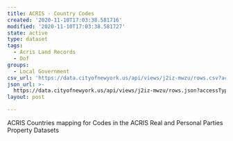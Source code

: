 ```yaml
---
title: ACRIS - Country Codes
created: '2020-11-10T17:03:38.581716'
modified: '2020-11-10T17:03:38.581727'
state: active
type: dataset
tags:
  - Acris Land Records
  - Dof
groups:
  - Local Government
csv_url: 'https://data.cityofnewyork.us/api/views/j2iz-mwzu/rows.csv?accessType=DOWNLOAD'
json_url: >-
  https://data.cityofnewyork.us/api/views/j2iz-mwzu/rows.json?accessType=DOWNLOAD
layout: post

---
```

ACRIS Countries mapping for Codes in the ACRIS Real and Personal Parties Property Datasets
